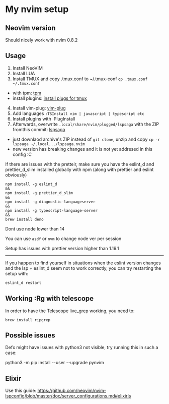 # My nvim setup

## Neovim version

Should nicely work with nvim 0.8.2

## Usage

1. Install NeoVIM
2. Install LUA
3. Install TMUX and copy .tmux.conf to ~/.tmux-conf `cp .tmux.conf ~/.tmux.conf`
  - with tpm: [tpm](https://github.com/tmux-plugins/tpm)
  - install plugins: [install plugs for tmux](https://github.com/tmux-plugins/tpm#installing-plugins)
4. Install vim-plug: [vim-plug](https://github.com/junegunn/vim-plug)
5. Add languages `:TSInstall vim | javascript | typescript etc`
6. Install plugins with :PlugInstall
7. Afterwards, overwrite `.local/share/nvim/plugged/lspsaga` with the ZIP fromthis commit: [lspsaga](https://github.com/glepnir/lspsaga.nvim/commit/b7b4777369b441341b2dcd45c738ea4167c11c9e)
  - just downlaod archive's ZIP instead of `git clone`, unzip and copy `cp -r lspsaga ~/.local.../lspsaga.nvim`
  - new version has breaking changes and it is not yet addresed in this config :C


If there are issues with the pretteir, make sure you have the eslint_d and prettier_d_slim installed globally with npm (along with prettier and eslint obviously)

```
npm install -g eslint_d
&&
npm install -g prettier_d_slim
&&
npm install -g diagnostic-languageserver
&&
npm install -g typescript-language-server
&&
brew install deno
```

Dont use node lower than 14

You can use `asdf` or `nvm` to change node ver per session

Setup has issues with prettier version higher than 1.19.1

---

If you happen to find yourself in situations when the eslint version changes and the lsp + eslint_d seem not to work correctly, you can try restarting the setup with:

```bash
eslint_d restart
```

## Working :Rg with telescope

In order to have the Telescope live_grep working, you need to:

```
brew install ripgrep
```

## Possible issues

Defx might have issues with python3 not visible, try running this in such a case:

python3 -m pip install --user --upgrade pynvim

## Elixir

Use this guide: 
https://github.com/neovim/nvim-lspconfig/blob/master/doc/server_configurations.md#elixirls
